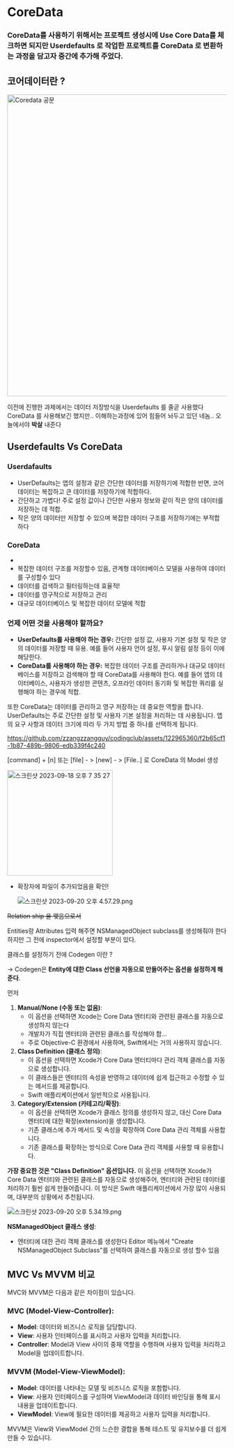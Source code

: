 
# CoreData

### CoreData를 사용하기 위해서는 프로젝트 생성시에 Use Core Data를 체크하면 되지만 Userdefaults 로 작업한 프로젝트를 CoreData 로 변환하는 과정을 담고자 중간에 추가해 주었다.

## 코어데이터란 ?

<img width="692" alt="Coredata 공문" src="https://github.com/zzangzzangguy/codingclub/assets/122965360/6458798b-9953-43f1-9942-ba86384e8c5e">


이전에 진행한 과제에서는 데이터 저장방식을 Userdefaults 를 줄곧 사용했다
CoreData 를 사용해보긴 했지만.. 이해하는과정에 있어 힘들어 놔두고 있던 네놈.. 오늘에서야 **박살** 내준다

## Userdefaults Vs CoreData

### Userdafaults

- UserDefaults는 앱의 설정과 같은 간단한 데이터를 저장하기에 적합한 반면, 코어데이터는 복잡하고 큰 데이터를 저장하기에 적합하다.
- 간단하고 가볍다! 주로 설정 값이나 간단한 사용자 정보와 같이 작은 양의 데이터를 저장하는 데 적합.
- 작은 양의 데이터만 저장할 수 있으며 복잡한 데이터 구조를 저장하기에는 부적합 하다

### CoreData

- 
- 복잡한 데이터 구조를 저장할수 있음, 관계형 데이터베이스 모델을 사용하여 데이터를 구성할수 있다
- 데이터를 검색하고 필터링하는데 효율적!
- 데이터를 영구적으로 저장하고 관리
- 대규모 데이터베이스 및 복잡한 데이터 모델에 적합

### **언제 어떤 것을 사용해야 할까요?**

- **UserDefaults를 사용해야 하는 경우:** 간단한 설정 값, 사용자 기본 설정 및 작은 양의 데이터를 저장할 때 유용. 예를 들어 사용자 언어 설정, 푸시 알림 설정 등이 이에 해당한다.
- **CoreData를 사용해야 하는 경우:** 복잡한 데이터 구조를 관리하거나 대규모 데이터베이스를 저장하고 검색해야 할 때 CoreData를 사용해야 한다. 예를 들어 앱의 데이터베이스, 사용자가 생성한 콘텐츠, 오프라인 데이터 동기화 및 복잡한 쿼리를 실행해야 하는 경우에 적합.

또한 CoreData는 데이터를 관리하고 영구 저장하는 데 중요한 역할을 합니다. UserDefaults는 주로 간단한 설정 및 사용자 기본 설정을 처리하는 데 사용됩니다. 앱의 요구 사항과 데이터 크기에 따라 두 가지 방법 중 하나를 선택하게 됩니다.

https://github.com/zzangzzangguy/codingclub/assets/122965360/f2b65cf1-1b87-489b-9806-edb339f4c240

[command] + [n] 또는 [file] - > [new] - > [File..] 로 CoreData 의 Model 생성

<img width="242" alt="스크린샷 2023-09-18 오후 7 35 27" src="https://github.com/zzangzzangguy/codingclub/assets/122965360/3f35b760-71c9-4537-a12c-0a190e82bcab">

- 확장자에 파일이 추가되었음을 확인!
    
    ![스크린샷 2023-09-20 오후 4.57.29.png](https://prod-files-secure.s3.us-west-2.amazonaws.com/79fc6158-622f-41df-b4d6-d39b49b45424/4a5e46d7-a715-4fd1-827f-bf2a9362ad88/%E1%84%89%E1%85%B3%E1%84%8F%E1%85%B3%E1%84%85%E1%85%B5%E1%86%AB%E1%84%89%E1%85%A3%E1%86%BA_2023-09-20_%E1%84%8B%E1%85%A9%E1%84%92%E1%85%AE_4.57.29.png)
    

~~Relation ship 을 맺음으로서~~ 

Entities랑 Attributes 입력 해주면 NSManagedObject subclass를 생성해줘야 한다 하지만 
 그 전에 inspector에서 설정할 부분이 있다.

클래스를 설정하기 전에 Codegen 이란 ? 

→ Codegen은 **Entity에 대한 Class 선언을 자동으로 만들어주는 옵션을 설정하게 해준다**.

먼저 

1. **Manual/None (수동 또는 없음)**:
    - 이 옵션을 선택하면 Xcode는 Core Data 엔터티와 관련된 클래스를 자동으로 생성하지 않는다
    - 개발자가 직접 엔터티와 관련된 클래스를 작성해야 함...
    - 주로 Objective-C 환경에서 사용하며, Swift에서는 거의 사용하지 않습니다.
2. **Class Definition (클래스 정의)**:
    - 이 옵션을 선택하면 Xcode가 Core Data 엔터티마다 관리 객체 클래스를 자동으로 생성합니다.
    - 이 클래스들은 엔터티의 속성을 반영하고 데이터에 쉽게 접근하고 수정할 수 있는 메서드를 제공합니다.
    - Swift 애플리케이션에서 일반적으로 사용됩니다.
3. **Category/Extension (카테고리/확장)**:
    - 이 옵션을 선택하면 Xcode가 클래스 정의를 생성하지 않고, 대신 Core Data 엔터티에 대한 확장(extension)을 생성합니다.
    - 기존 클래스에 추가 메서드 및 속성을 확장하여 Core Data 관리 객체를 사용합니다.
    - 기존 클래스를 확장하는 방식으로 Core Data 관리 객체를 사용할 때 유용합니다.

**가장 중요한 것은 "Class Definition" 옵션입니다.** 이 옵션을 선택하면 Xcode가 Core Data 엔터티와 관련된 클래스를 자동으로 생성해주어, 엔터티와 관련된 데이터를 처리하기 훨씬 쉽게 만들어줍니다. 이 방식은 Swift 애플리케이션에서 가장 많이 사용되며, 대부분의 상황에서 추천됩니다.

![스크린샷 2023-09-20 오후 5.34.19.png](https://prod-files-secure.s3.us-west-2.amazonaws.com/79fc6158-622f-41df-b4d6-d39b49b45424/cf454c97-1bde-45cc-a633-9a7d87fbeb5d/%E1%84%89%E1%85%B3%E1%84%8F%E1%85%B3%E1%84%85%E1%85%B5%E1%86%AB%E1%84%89%E1%85%A3%E1%86%BA_2023-09-20_%E1%84%8B%E1%85%A9%E1%84%92%E1%85%AE_5.34.19.png)

**NSManagedObject 클래스 생성**:


- 엔터티에 대한 관리 객체 클래스를 생성한다 Editor 메뉴에서 "Create NSManagedObject Subclass"를 선택하여 클래스를 자동으로 생성 할수 있음

## MVC Vs MVVM 비교

MVC와 MVVM은 다음과 같은 차이점이 있습니다.

### MVC (Model-View-Controller):

- **Model**: 데이터와 비즈니스 로직을 담당합니다.
- **View**: 사용자 인터페이스를 표시하고 사용자 입력을 처리합니다.
- **Controller**: Model과 View 사이의 중재 역할을 수행하며 사용자 입력을 처리하고 Model을 업데이트합니다.

### MVVM (Model-View-ViewModel):

- **Model**: 데이터를 나타내는 모델 및 비즈니스 로직을 포함합니다.
- **View**: 사용자 인터페이스를 구성하며 ViewModel과 데이터 바인딩을 통해 표시 내용을 업데이트합니다.
- **ViewModel**: View에 필요한 데이터를 제공하고 사용자 입력을 처리합니다.

MVVM은 View와 ViewModel 간의 느슨한 결합을 통해 테스트 및 유지보수를 더 쉽게 만들 수 있습니다.

